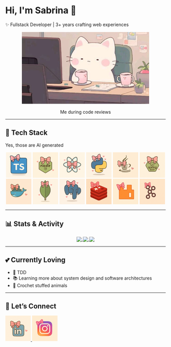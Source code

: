 # Hi, I'm Sabrina 🎀  

✨ Fullstack Developer | 3+ years crafting web experiences

<p align="center">
  <img src="media/cat.jpeg" alt="Me" width="400" />
  <p align="center">Me during code reviews</p>
</p>

---

## 🚀 Tech Stack
Yes, those are AI generated
<p align="center">
  <img src="media/logos/typescript.png" alt="TypeScript" width="80" height="80"/>
  <img src="media/logos/node.png" alt="Nodejs" width="80" height="80"/>
  <img src="media/logos/react.png" alt="React" width="80" height="80"/>
  <img src="media/logos/python.png" alt="Python" width="80" height="80"/>
  <img src="media/logos/java.png" alt="Java" width="80" height="80"/>
  <img src="media/logos/springboot.png" alt="SpringBoot" width="80" height="80"/>
  <img src="media/logos/docker.png" alt="Docker" width="80" height="80"/>
  <img src="media/logos/mongodb.png" alt="MongoDB" width="80" height="80"/>
  <img src="media/logos/postgresql.png" alt="PostgreSQL" width="80" height="80"/>
  <img src="media/logos/redis.png" alt="Redis" width="80" height="80"/>
  <img src="media/logos/rabbitmq.png" alt="RabbitMQ" width="80" height="80"/>
  <img src="media/logos/kafka.png" alt="Kafka" width="80" height="80"/>
</p>

---

## 📊 Stats & Activity

<p align="center">

<a href="https://my-stats-pi-ashen.vercel.app/api/top-langs/?username=sabucds&layout=compact&bg_color=fffafc&title_color=ffb6c1&text_color=555&icon_color=aee8fc&border_color=e6e6fa">
  <img height=200 align="center" src="https://my-stats-pi-ashen.vercel.app/api/top-langs/?username=sabucds&layout=compact&bg_color=fffafc&title_color=ffb6c1&text_color=555&icon_color=aee8fc&border_color=e6e6fa" />
</a>

<a href="https://my-stats-pi-ashen.vercel.app/api?username=sabucds&show_icons=true&bg_color=fffafc&title_color=ffb6c1&text_color=555&icon_color=aee8fc&border_color=e6e6fa&role=OWNER,ORGANIZATION_MEMBER,COLLABORATOR">
  <img height=200 align="center" src="https://my-stats-pi-ashen.vercel.app/api?username=sabucds&show_icons=true&bg_color=fffafc&title_color=ffb6c1&text_color=555&icon_color=aee8fc&border_color=e6e6fa&role=OWNER,ORGANIZATION_MEMBER,COLLABORATOR" />
</a>

<a href="https://my-stats-pi-ashen.vercel.app/api/wakatime/?username=@sabucds&layout=compact&bg_color=fffafc&title_color=ffb6c1&text_color=555&icon_color=aee8fc&border_color=e6e6fa">
  <img height=200 align="center" src="https://my-stats-pi-ashen.vercel.app/api/wakatime/?username=@sabucds&layout=compact&bg_color=fffafc&title_color=ffb6c1&text_color=555&icon_color=aee8fc&border_color=e6e6fa" />
</a>
</p>

---

## 💕 Currently Loving
- 🧪 TDD
- 📚 Learning more about system design and software architectures
- 🧶 Crochet stuffed animals 

---

## 💌 Let’s Connect
<a href="https://www.linkedin.com/in/sabrina-correia-b199b1229">
  <img src="media/logos/linkedin.png" alt="LinkedinProfile" width="80" height="80"/>
</a>
<a href="https://www.instagram.com/sabucds">
  <img src="media/logos/instagram.png" alt="InstagramProfile" width="80" height="80"/>
</a>

